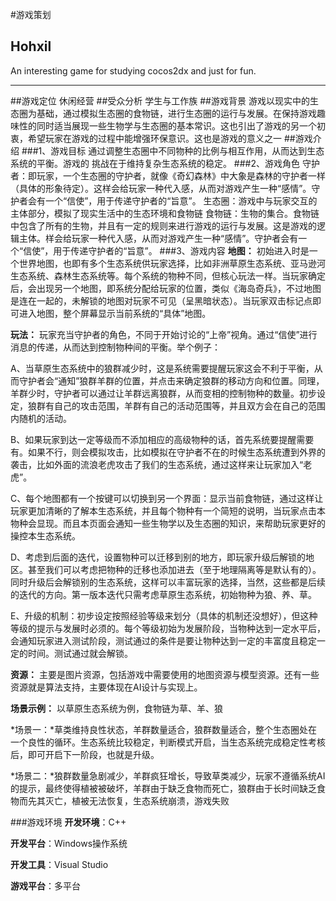 #游戏策划
## Hohxil
An interesting game for studying cocos2dx and just for fun.

---
##游戏定位
休闲经营
##受众分析
学生与工作族
##游戏背景
游戏以现实中的生态圈为基础，通过模拟生态圈的食物链，进行生态圈的运行与发展。在保持游戏趣味性的同时适当展现一些生物学与生态圈的基本常识。这也引出了游戏的另一个初衷，希望玩家在游戏的过程中能增强环保意识。这也是游戏的意义之一
##游戏介绍
###1、游戏目标
通过调整生态圈中不同物种的比例与相互作用，从而达到生态系统的平衡。游戏的   挑战在于维持复杂生态系统的稳定。
###2、游戏角色
守护者：即玩家，一个生态圈的守护者，就像《奇幻森林》中大象是森林的守护者一样（具体的形象待定）。这样会给玩家一种代入感，从而对游戏产生一种“感情”。守护者会有一个“信使”，用于传递守护者的“旨意”。
生态圈：游戏中与玩家交互的主体部分，模拟了现实生活中的生态环境和食物链
食物链：生物的集合。食物链中包含了所有的生物，并且有一定的规则来进行游戏的运行与发展。这是游戏的逻辑主体。样会给玩家一种代入感，从而对游戏产生一种“感情”。守护者会有一个“信使”，用于传递守护者的“旨意”。
###3、游戏内容
**地图：**
初始进入时是一个世界地图，也即有多个生态系统供玩家选择，比如非洲草原生态系统、亚马逊河生态系统、森林生态系统等。每个系统的物种不同，但核心玩法一样。当玩家确定后，会出现另一个地图，即系统分配给玩家的位置，类似《海岛奇兵》，不过地图是连在一起的，未解锁的地图对玩家不可见（呈黑暗状态）。当玩家双击标记点即可进入地图，整个屏幕显示当前系统的“具体”地图。

**玩法：**
玩家充当守护者的角色，不同于开始讨论的“上帝”视角。通过“信使”进行消息的传递，从而达到控制物种间的平衡。举个例子：

A、当草原生态系统中的狼群减少时，这是系统需要提醒玩家这会不利于平衡，从而守护者会“通知”狼群羊群的位置，并点击来确定狼群的移动方向和位置。同理，羊群少时，守护者可以通过让羊群远离狼群，从而变相的控制物种的数量。初步设定，狼群有自己的攻击范围，羊群有自己的活动范围等，并且双方会在自己的范围内随机的活动。

B、如果玩家到达一定等级而不添加相应的高级物种的话，首先系统要提醒需要有。如果不行，则会模拟攻击，比如模拟在守护者不在的时候生态系统遭到外界的袭击，比如外面的流浪老虎攻击了我们的生态系统，通过这样来让玩家加入“老虎”。

C、每个地图都有一个按键可以切换到另一个界面：显示当前食物链，通过这样让玩家更加清晰的了解本生态系统，并且每个物种有一个简短的说明，当玩家点击本物种会显现。而且本页面会通知一些生物学以及生态圈的知识，来帮助玩家更好的操控本生态系统。

D、考虑到后面的迭代，设置物种可以迁移到别的地方，即玩家升级后解锁的地区。甚至我们可以考虑把物种的迁移也添加进去（至于地理隔离等是默认有的）。同时升级后会解锁别的生态系统，这样可以丰富玩家的选择，当然，这些都是后续的迭代的方向。第一版本迭代只需考虑草原生态系统，初始物种为狼、养、草。

E、升级的机制：初步设定按照经验等级来划分（具体的机制还没想好），但这种等级的提示与发展时必须的。每个等级初始为发展阶段，当物种达到一定水平后，会通知玩家进入测试阶段，测试通过的条件是要让物种达到一定的丰富度且稳定一定的时间。测试通过就会解锁。

**资源：**
主要是图片资源，包括游戏中需要使用的地图资源与模型资源。还有一些资源就是算法支持，主要体现在AI设计与实现上。

**场景示例：**
以草原生态系统为例，食物链为草、羊、狼

*场景一：*草类维持良性状态，羊群数量适合，狼群数量适合，整个生态圈处在一个良性的循环。生态系统比较稳定，判断模式开启，当生态系统完成稳定性考核后，即可开启下一阶段，也就是升级。

*场景二：*狼群数量急剧减少，羊群疯狂增长，导致草类减少，玩家不遵循系统AI的提示，最终使得植被被破坏，羊群由于缺乏食物而死亡，狼群由于长时间缺乏食物而先其灭亡，植被无法恢复，生态系统崩溃，游戏失败

###游戏环境
**开发环境**：C++

**开发平台**：Windows操作系统

**开发工具**：Visual Studio

**游戏平台**：多平台
